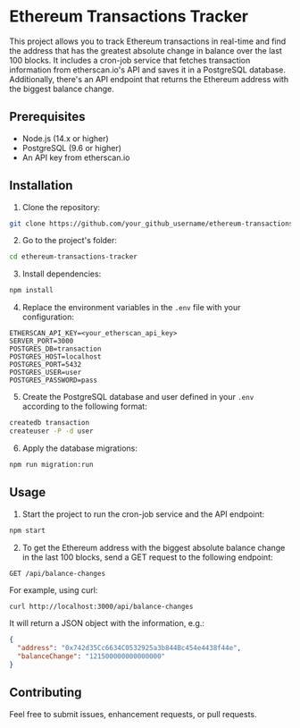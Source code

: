 # Ethereum Transactions Tracker

This project allows you to track Ethereum transactions in real-time and find the address that has the greatest absolute change in balance over the last 100 blocks. It includes a cron-job service that fetches transaction information from etherscan.io's API and saves it in a PostgreSQL database. Additionally, there's an API endpoint that returns the Ethereum address with the biggest balance change.

## Prerequisites

- Node.js (14.x or higher)
- PostgreSQL (9.6 or higher)
- An API key from etherscan.io

## Installation

1. Clone the repository:
```bash
git clone https://github.com/your_github_username/ethereum-transactions-tracker.git
```

2. Go to the project's folder:
```bash
cd ethereum-transactions-tracker
```

3. Install dependencies:
```bash
npm install
```

4. Replace the environment variables in the `.env` file with your configuration:

```
ETHERSCAN_API_KEY=<your_etherscan_api_key>
SERVER_PORT=3000
POSTGRES_DB=transaction
POSTGRES_HOST=localhost
POSTGRES_PORT=5432
POSTGRES_USER=user
POSTGRES_PASSWORD=pass
```

5. Create the PostgreSQL database and user defined in your `.env` according to the following format:

```bash
createdb transaction
createuser -P -d user
```

6. Apply the database migrations:

```bash
npm run migration:run
```

## Usage

1. Start the project to run the cron-job service and the API endpoint:

```bash
npm start
```

2. To get the Ethereum address with the biggest absolute balance change in the last 100 blocks, send a GET request to the following endpoint:

`GET /api/balance-changes`

For example, using curl:

```bash
curl http://localhost:3000/api/balance-changes
```

It will return a JSON object with the information, e.g.:

```json
{
  "address": "0x742d35Cc6634C0532925a3b844Bc454e4438f44e",
  "balanceChange": "121500000000000000"
}
```

## Contributing

Feel free to submit issues, enhancement requests, or pull requests.
